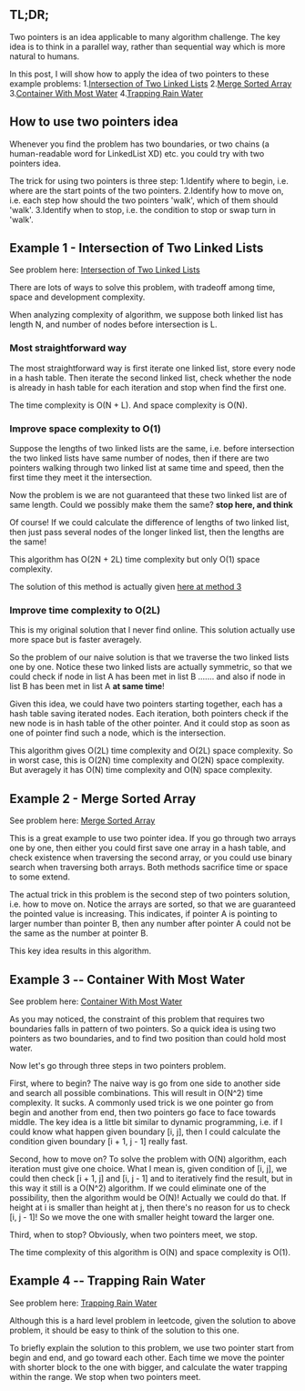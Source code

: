 
## TL;DR;

Two pointers is an idea applicable to many algorithm challenge. The key idea is to think in a parallel way, rather than sequential way which is more natural to humans.

In this post, I will show how to apply the idea of two pointers to these example problems:
1.[Intersection of Two Linked Lists](https://leetcode.com/problems/intersection-of-two-linked-lists/)
2.[Merge Sorted Array](https://leetcode.com/problems/merge-sorted-array/)
3.[Container With Most Water](https://leetcode.com/problems/container-with-most-water/)
4.[Trapping Rain Water](https://leetcode.com/problems/trapping-rain-water/)

## How to use two pointers idea

Whenever you find the problem has two boundaries, or two chains (a human-readable word for LinkedList XD) etc. you could try with two pointers idea.

The trick for using two pointers is three step:
1.Identify where to begin, i.e. where are the start points of the two pointers.
2.Identify how to move on, i.e. each step how should the two pointers 'walk', which of them should 'walk'.
3.Identify when to stop, i.e. the condition to stop or swap turn in 'walk'.

## Example 1 - Intersection of Two Linked Lists

See problem here: [Intersection of Two Linked Lists](https://leetcode.com/problems/intersection-of-two-linked-lists/)

There are lots of ways to solve this problem, with tradeoff among time, space and development complexity.

When analyzing complexity of algorithm, we suppose both linked list has length N, and number of nodes before intersection is L.

### Most straightforward way

The most straightforward way is first iterate one linked list, store every node in a hash table. Then iterate the second linked list, check whether the node is already in hash table for each iteration and stop when find the first one.

The time complexity is O(N + L). And space complexity is O(N).

### Improve space complexity to O(1)

Suppose the lengths of two linked lists are the same, i.e. before intersection the two linked lists have same number of nodes, then if there are two pointers walking through two linked list at same time and speed, then the first time they meet it the intersection.

Now the problem is we are not guaranteed that these two linked list are of same length. Could we possibly make them the same? **stop here, and think**

Of course! If we could calculate the difference of lengths of two linked list, then just pass several nodes of the longer linked list, then the lengths are the same!

This algorithm has O(2N + 2L) time complexity but only O(1) space complexity.

The solution of this method is actually given [here at method 3](http://www.geeksforgeeks.org/write-a-function-to-get-the-intersection-point-of-two-linked-lists/)

### Improve time complexity to O(2L)

This is my original solution that I never find online. This solution actually use more space but is faster averagely. 

So the problem of our naive solution is that we traverse the two linked lists one by one. Notice these two linked lists are actually symmetric, so that we could check if node in list A has been met in list B ....... and also if node in list B has been met in list A **at same time**!

Given this idea, we could have two pointers starting together, each has a hash table saving iterated nodes. Each iteration, both pointers check if the new node is in hash table of the other pointer. And it could stop as soon as one of pointer find such a node, which is the intersection.

This algorithm gives O(2L) time complexity and O(2L) space complexity. So in worst case, this is O(2N) time complexity and O(2N) space complexity. But averagely it has O(N) time complexity and O(N) space complexity.

## Example 2 - Merge Sorted Array

See problem here: [Merge Sorted Array](https://leetcode.com/problems/merge-sorted-array/)

This is a great example to use two pointer idea. If you go through two arrays one by one, then either you could first save one array in a hash table, and check existence when traversing the second array, or you could use binary search when traversing both arrays. Both methods sacrifice time or space to some extend.

The actual trick in this problem is the second step of two pointers solution, i.e. how to move on. Notice the arrays are sorted, so that we are guaranteed the pointed value is increasing. This indicates, if pointer A is pointing to larger number than pointer B, then any number after pointer A could not be the same as the number at pointer B.

This key idea results in this algorithm.

## Example 3 -- Container With Most Water

See problem here: [Container With Most Water](https://leetcode.com/problems/container-with-most-water/)

As you may noticed, the constraint of this problem that requires two boundaries falls in pattern of two pointers. So a quick idea is using two pointers as two boundaries, and to find two position than could hold most water.

Now let's go through three steps in two pointers problem.

First, where to begin? The naive way is go from one side to another side and search all possible combinations. This will result in O(N^2) time complexity. It sucks. A commonly used trick is we one pointer go from begin and another from end, then two pointers go face to face towards middle. The key idea is a little bit similar to dynamic programming, i.e. if I could know what happen given boundary [i, j], then I could calculate the condition given boundary [i + 1, j - 1] really fast.

Second, how to move on? To solve the problem with O(N) algorithm, each iteration must give one choice. What I mean is, given condition of [i, j], we could then check [i + 1, j] and [i, j - 1] and to iteratively find the result, but in this way it still is a O(N^2) algorithm. If we could eliminate one of the possibility, then the algorithm would be O(N)! Actually we could do that. If height at i is smaller than height at j, then there's no reason for us to check [i, j - 1]! So we move the one with smaller height toward the larger one.

Third, when to stop? Obviously, when two pointers meet, we stop.

The time complexity of this algorithm is O(N) and space complexity is O(1).

## Example 4 -- Trapping Rain Water

See problem here: [Trapping Rain Water](https://leetcode.com/problems/trapping-rain-water/)

Although this is a hard level problem in leetcode, given the solution to above problem, it should be easy to think of the solution to this one.

To briefly explain the solution to this problem, we use two pointer start from begin and end, and go toward each other. Each time we move the pointer with shorter block to the one with bigger, and calculate the water trapping within the range. We stop when two pointers meet.
